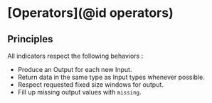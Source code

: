 # [Operators](@id operators)

## Principles

All indicators respect the following behaviors :

- Produce an Output for each new Input.
- Return data in the same type as Input types whenever possible.
- Respect requested fixed size windows for output.
- Fill up missing output values with `missing`.